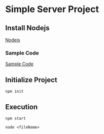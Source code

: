 # Simple Server Project

## Install Nodejs
[Nodejs](https://nodejs.org.en)

### Sample Code 
[Sample Code](https://nodejs.org/en/about/)

## Initialize Project
```
npm init
```

## Execution
```
npm start
```

```
node <fileName>
```

